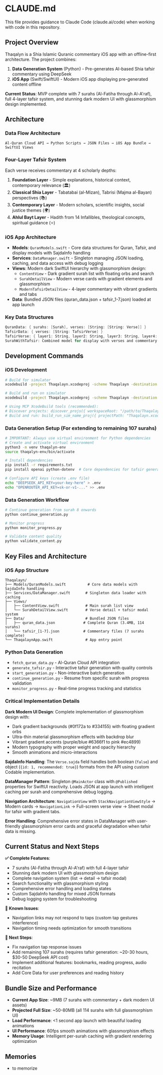 # CLAUDE.md

This file provides guidance to Claude Code (claude.ai/code) when working with code in this repository.

## Project Overview

Thaqalyn is a Shia Islamic Quranic commentary iOS app with an offline-first architecture. The project combines:

1. **Data Generation System** (Python) - Pre-generates AI-based Shia tafsir commentary using DeepSeek
2. **iOS App** (Swift/SwiftUI) - Modern iOS app displaying pre-generated content offline

**Current Status**: MVP complete with 7 surahs (Al-Fatiha through Al-A'raf), full 4-layer tafsir system, and stunning dark modern UI with glassmorphism design implemented.

## Architecture

### Data Flow Architecture
```
Al-Quran Cloud API → Python Scripts → JSON Files → iOS App Bundle → SwiftUI Views
```

### Four-Layer Tafsir System
Each verse receives commentary at 4 scholarly depths:
1. **Foundation Layer** - Simple explanations, historical context, contemporary relevance (🏛️)
2. **Classical Shia Layer** - Tabatabai (al-Mizan), Tabrisi (Majma al-Bayan) perspectives (📚)
3. **Contemporary Layer** - Modern scholars, scientific insights, social justice themes (🌍)
4. **Ahlul Bayt Layer** - Hadith from 14 Infallibles, theological concepts, spiritual guidance (⭐)

### iOS App Architecture
- **Models**: `QuranModels.swift` - Core data structures for Quran, Tafsir, and display models with SajdaInfo handling
- **Services**: `DataManager.swift` - Singleton managing JSON loading, caching, and data access with debug logging
- **Views**: Modern dark SwiftUI hierarchy with glassmorphism design:
  - `ContentView` - Dark gradient surah list with floating orbs and search
  - `SurahDetailView` - Modern verse cards with gradient elements and glassmorphism
  - `ModernTafsirDetailView` - 4-layer commentary with vibrant gradients and tabs
- **Data**: Bundled JSON files (quran_data.json + tafsir_1-7.json) loaded at app launch

### Key Data Structures
```swift
QuranData: { surahs: [Surah], verses: [String: [String: Verse]] }
TafsirData: { verses: [String: TafsirVerse] }
TafsirVerse: { layer1: String, layer2: String, layer3: String, layer4: String }
SurahWithTafsir: Combined model for display with verses and commentary
```

## Development Commands

### iOS Development
```bash
# Build for simulator
xcodebuild -project Thaqalayn.xcodeproj -scheme Thaqalayn -destination 'platform=iOS Simulator,name=iPhone 16' build

# Build and run on simulator
xcodebuild -project Thaqalayn.xcodeproj -scheme Thaqalayn -destination 'platform=iOS Simulator,name=iPhone 16' build-for-testing test-without-building

# Using MCP XcodeBuild tools (recommended):
# Discover projects: discover_projs({ workspaceRoot: "/path/to/Thaqalayn" })
# Build and run: build_run_sim_name_proj({ projectPath: "Thaqalayn.xcodeproj", scheme: "Thaqalayn", simulatorName: "iPhone 16" })
```

### Data Generation Setup (For extending to remaining 107 surahs)
```bash
# IMPORTANT: Always use virtual environment for Python dependencies
# Create and activate virtual environment
python3 -m venv thaqalyn-env
source thaqalyn-env/bin/activate

# Install dependencies
pip install -r requirements.txt
pip install openai python-dotenv  # Core dependencies for tafsir generation

# Configure API keys (create .env file)
echo "DEEPSEEK_API_KEY=your-key-here" > .env
echo "OPENROUTER_API_KEY=sk-or-v1-..." >> .env
```

### Data Generation Workflow
```bash
# Continue generation from surah 8 onwards
python continue_generation.py

# Monitor progress
python monitor_progress.py

# Validate content quality
python validate_content.py
```

## Key Files and Architecture

### iOS App Structure
```
Thaqalayn/
├── Models/QuranModels.swift          # Core data models with SajdaInfo handling
├── Services/DataManager.swift       # Singleton data loader with caching
├── Views/
│   ├── ContentView.swift            # Main surah list view
│   └── SurahDetailView.swift        # Verse detail + tafsir modal system
├── Data/                            # Bundled JSON files
│   ├── quran_data.json             # Complete Quran (3.4MB, 114 surahs)
│   └── tafsir_[1-7].json           # Commentary files (7 surahs complete)
└── ThaqalaynApp.swift               # App entry point
```

### Python Data Generation
- `fetch_quran_data.py` - Al-Quran Cloud API integration
- `generate_tafsir.py` - Interactive tafsir generation with quality controls
- `start_generation.py` - Non-interactive batch generation
- `continue_generation.py` - Resume from specific surah with progress validation
- `monitor_progress.py` - Real-time progress tracking and statistics

### Critical Implementation Details

**Dark Modern UI Design**: Complete implementation of glassmorphism design with:
- Dark gradient backgrounds (#0f172a to #334155) with floating gradient orbs
- Ultra-thin material glassmorphism effects with backdrop blur
- Vibrant gradient accents (purple/blue #6366f1 to pink #ec4899)
- Modern typography with proper weight and opacity hierarchy
- Smooth animations and micro-interactions

**SajdaInfo Handling**: The `Verse.sajda` field handles both boolean (`false`) and object (`{id: 1, recommended: true}`) formats from the API using custom Codable implementation.

**DataManager Pattern**: Singleton `@MainActor` class with `@Published` properties for SwiftUI reactivity. Loads JSON at app launch with intelligent caching per surah and comprehensive debug logging.

**Navigation Architecture**: `NavigationView` with `StackNavigationViewStyle` → Modern cards → `NavigationLink` → Full-screen verse view → Sheet modal for tafsir with gradient tabs.

**Error Handling**: Comprehensive error states in DataManager with user-friendly glassmorphism error cards and graceful degradation when tafsir data is missing.

## Current Status and Next Steps

**✅ Complete Features**:
- 7 surahs (Al-Fatiha through Al-A'raf) with full 4-layer tafsir
- Stunning dark modern UI with glassmorphism design
- Complete navigation system (list → detail → tafsir modal)
- Search functionality with glassmorphism styling
- Comprehensive error handling and loading states
- Custom SajdaInfo handling for mixed JSON formats
- Debug logging system for troubleshooting

**🔧 Known Issues**:
- Navigation links may not respond to taps (custom tap gestures interference)
- Navigation timing needs optimization for smooth transitions

**🚀 Next Steps**:
- Fix navigation tap response issues
- Add remaining 107 surahs (requires tafsir generation: ~20-30 hours, $30-50 DeepSeek API cost)
- Implement additional features: bookmarks, reading progress, audio recitation
- Add Core Data for user preferences and reading history

## Bundle Size and Performance

- **Current App Size**: ~9MB (7 surahs with commentary + dark modern UI assets)
- **Projected Full Size**: ~50-80MB (all 114 surahs with full glassmorphism UI)
- **Load Performance**: <1 second app launch with beautiful loading animations
- **UI Performance**: 60fps smooth animations with glassmorphism effects
- **Memory Usage**: Intelligent per-surah caching with gradient rendering optimization

## Memories
- to memorize